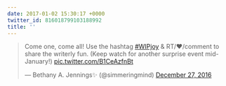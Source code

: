 ```yaml
---
date: 2017-01-02 15:30:17 +0000
twitter_id: 816018799103188992
title: ''
---
```


<blockquote class="twitter-tweet"><p lang="en" dir="ltr">Come one, come all! Use the hashtag <a href="https://twitter.com/hashtag/WIPjoy?src=hash&amp;ref_src=twsrc%5Etfw">#WIPjoy</a> &amp; RT/❤️/comment to share the writerly fun. (Keep watch for another surprise event mid-January!) <a href="https://t.co/B1CeAzfnBt">pic.twitter.com/B1CeAzfnBt</a></p>&mdash; Bethany A. Jennings✨ (@simmeringmind) <a href="https://twitter.com/simmeringmind/status/813772631891656704?ref_src=twsrc%5Etfw">December 27, 2016</a></blockquote>
<script async src="https://platform.twitter.com/widgets.js" charset="utf-8"></script>
